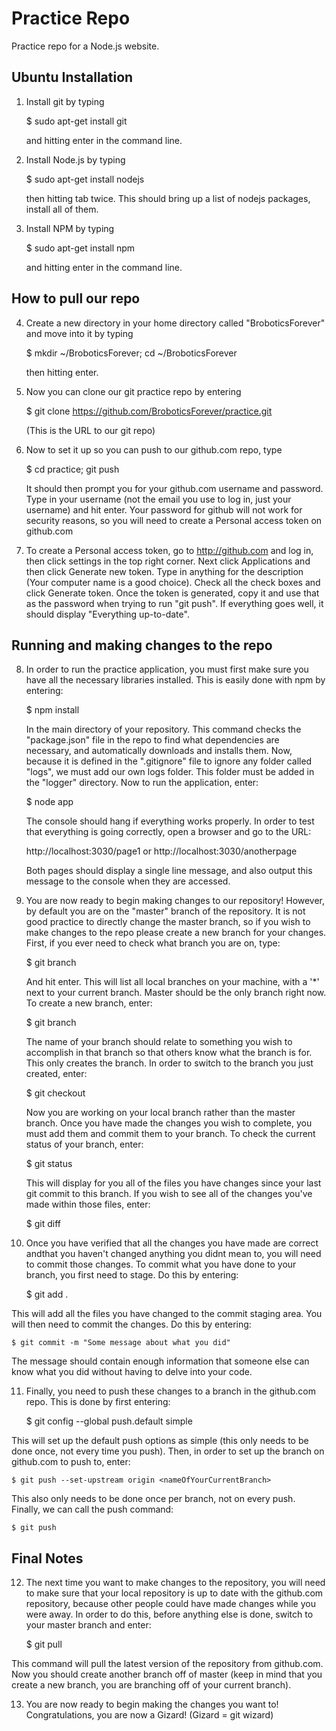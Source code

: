Practice Repo
=============

Practice repo for a Node.js website.

Ubuntu Installation
-------------------
1) Install git by typing
    
    $ sudo apt-get install git
    
   and hitting enter in the command line.
    
2) Install Node.js by typing
    
    $ sudo apt-get install nodejs
    
   then hitting tab twice. This should bring up a list of nodejs packages, install all of them.
    
3) Install NPM by typing
    
    $ sudo apt-get install npm
    
   and hitting enter in the command line.
    
How to pull our repo
--------------------
4) Create a new directory in your home directory called "BroboticsForever" and move into it by typing
    
    $ mkdir ~/BroboticsForever; cd ~/BroboticsForever
    
   then hitting enter.
    
5) Now you can clone our git practice repo by entering
    
    $ git clone https://github.com/BroboticsForever/practice.git
    
   (This is the URL to our git repo)
    
6) Now to set it up so you can push to our github.com repo, type
    
    $ cd practice; git push
    
   It should then prompt you for your github.com username and password.
   Type in your username (not the email you use to log in, just your username) and hit enter.
   Your password for github will not work for security reasons, so you will need to create a Personal access token on github.com
    
7) To create a Personal access token, go to http://github.com and log in, then click settings in the top right corner.
   Next click Applications and then click Generate new token. Type in anything for the description (Your computer name is a good choice).
   Check all the check boxes and click Generate token. Once the token is generated, copy it and use that as the password when trying to run "git push".
   If everything goes well, it should display "Everything up-to-date".
       
Running and making changes to the repo
--------------------------------------      
8) In order to run the practice application, you must first make sure you have all the necessary libraries installed. This is easily done with npm by entering:
    
    $ npm install
        
   In the main directory of your repository. This command checks the "package.json" file in the repo to find what dependencies are necessary, and automatically downloads and installs them.
   Now, because it is defined in the ".gitignore" file to ignore any folder called "logs", we must add our own logs folder. This folder must be added in the "logger" directory. 
   Now to run the application, enter:
   
    $ node app
    
   The console should hang if everything works properly. In order to test that everything is going correctly, open a browser and go to the URL:
   
    http://localhost:3030/page1     or      http://localhost:3030/anotherpage
    
   Both pages should display a single line message, and also output this message to the console when they are accessed.
    
9) You are now ready to begin making changes to our repository! However, by default you are on the "master" branch of the repository.
   It is not good practice to directly change the master branch, so if you wish to make changes to the repo please create a new branch for your changes.
   First, if you ever need to check what branch you are on, type:
       
    $ git branch
        
   And hit enter. This will list all local branches on your machine, with a '*' next to your current branch.
   Master should be the only branch right now. To create a new branch, enter:
       
    $ git branch <nameOfYourNewBranch>
        
   The name of your branch should relate to something you wish to accomplish in that branch so that others know what the branch is for.
   This only creates the branch. In order to switch to the branch you just created, enter:
       
    $ git checkout <nameOfYourNewBranch>
       
   Now you are working on your local branch rather than the master branch.
   Once you have made the changes you wish to complete, you must add them and commit them to your branch. To check the current status of your branch, enter:
       
    $ git status
        
   This will display for you all of the files you have changes since your last git commit to this branch.
   If you wish to see all of the changes you've made within those files, enter:
       
    $ git diff
        
10) Once you have verified that all the changes you have made are correct andthat you haven't changed anything you didnt mean to, you will need to commit those changes.
   To commit what you have done to your branch, you first need to stage. Do this by entering:
        
    $ git add .
        
   This will add all the files you have changed to the commit staging area. You will then need to commit the changes. Do this by entering:
        
    $ git commit -m "Some message about what you did"
        
   The message should contain enough information that someone else can know what you did without having to delve into your code.
    
11) Finally, you need to push these changes to a branch in the github.com repo.  This is done by first entering:
        
    $ git config --global push.default simple
        
   This will set up the default push options as simple (this only needs to be done once, not every time you push).
   Then, in order to set up the branch on github.com to push to, enter:
        
    $ git push --set-upstream origin <nameOfYourCurrentBranch>
        
   This also only needs to be done once per branch, not on every push. Finally, we can call the push command:
       
    $ git push
        
Final Notes
-----------
12) The next time you want to make changes to the repository, you will need to make sure that your local repository is up to date with the github.com repository, because other people could have made changes while you were away.
   In order to do this, before anything else is done, switch to your master branch and enter:
       
    $ git pull
        
   This command will pull the latest version of the repository from github.com.
   Now you should create another branch off of master (keep in mind that you create a new branch, you are branching off of your current branch).
   
13) You are now ready to begin making the changes you want to! Congratulations, you are now a Gizard! (Gizard = git wizard)